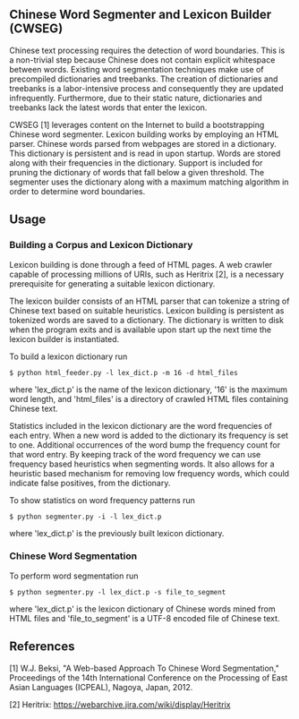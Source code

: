 ## Chinese Word Segmenter and Lexicon Builder (CWSEG)

Chinese text processing requires the detection of word boundaries. This is a 
non-trivial step because Chinese does not contain explicit whitespace between 
words. Existing word segmentation techniques make use of precompiled 
dictionaries and treebanks. The creation of dictionaries and treebanks is a 
labor-intensive process and consequently they are updated infrequently. 
Furthermore, due to their static nature, dictionaries and treebanks lack the 
latest words that enter the lexicon.

CWSEG [1] leverages content on the Internet to build a bootstrapping Chinese 
word segmenter. Lexicon building works by employing an HTML parser. Chinese 
words parsed from webpages are stored in a dictionary. This dictionary is 
persistent and is read in upon startup. Words are stored along with their 
frequencies in the dictionary. Support is included for pruning the dictionary of 
words that fall below a given threshold. The segmenter uses the dictionary along 
with a maximum matching algorithm in order to determine word boundaries. 

## Usage

### Building a Corpus and Lexicon Dictionary
Lexicon building is done through a feed of HTML pages. A web crawler capable of 
processing millions of URIs, such as Heritrix [2], is a necessary prerequisite 
for generating a suitable lexicon dictionary.

The lexicon builder consists of an HTML parser that can tokenize a string of 
Chinese text based on suitable heuristics. Lexicon building is persistent as 
tokenized words are saved to a dictionary. The dictionary is written to disk 
when the program exits and is available upon start up the next time the lexicon 
builder is instantiated.

To build a lexicon dictionary run

    $ python html_feeder.py -l lex_dict.p -m 16 -d html_files

where 'lex_dict.p' is the name of the lexicon dictionary, '16' is the maximum 
word length, and 'html_files' is a directory of crawled HTML files containing 
Chinese text.

Statistics included in the lexicon dictionary are the word frequencies of each 
entry. When a new word is added to the dictionary its frequency is set to one. 
Additional occurrences of the word bump the frequency count for that word entry. 
By keeping track of the word frequency we can use frequency based heuristics 
when segmenting words. It also allows for a heuristic based mechanism for 
removing low frequency words, which could indicate false positives, from the 
dictionary.

To show statistics on word frequency patterns run

    $ python segmenter.py -i -l lex_dict.p

where 'lex_dict.p' is the previously built lexicon dictionary.

### Chinese Word Segmentation

To perform word segmentation run

    $ python segmenter.py -l lex_dict.p -s file_to_segment

where 'lex_dict.p' is the lexicon dictionary of Chinese words mined from HTML 
files and 'file_to_segment' is a UTF-8 encoded file of Chinese text.

## References

[1] W.J. Beksi, "A Web-based Approach To Chinese Word Segmentation," 
Proceedings of the 14th International Conference on the Processing of East 
Asian Languages (ICPEAL), Nagoya, Japan, 2012.

[2] Heritrix: https://webarchive.jira.com/wiki/display/Heritrix
